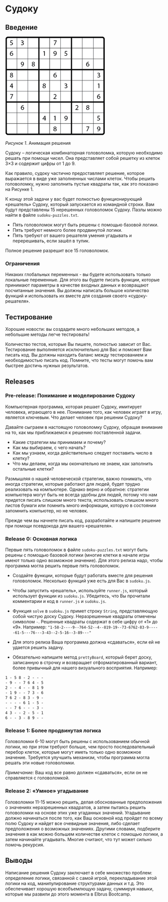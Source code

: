 # Судоку

## Введение

![Решение анимация](readme-assets/sequence.gif)

*Рисунок 1*. Анимация решения

Судоку – логическая комбинаторная головоломка, которую необходимо решать при помощи чисел.  Она представляет собой решетку из клеток 3×3 и содержит цифры от 1 до 9.

Как правило, судоку частично предоставляет решение, которое выражается в виде уже заполненных числами клеток. Чтобы решить головоломку, нужно заполнить пустые квадраты так, как это показано на Рисунке 1.

К концу этой задачи у вас будет полностью функционирующий «решатель» Судоку, который запускается из командной строки. Вам будут представлены 15 нерешенных головоломок Судоку. Пазлы можно найти в файле `sudoku-puzzles.txt`.

* Пять головоломок могут быть решены с помощью базовой логики.
* Пять требуют немного более продвинутой логики.
* Пять требуют от вашего решателя умения угадывать и перерешивать, если зашёл в тупик.

Полное решение разрешит все 15 головоломок.

### Ограничения

Никаких глобальных переменных -  вы будете использовать только локальные переменные.
Для этого вы будете писать функции, которые принимают параметры в качестве входных данных и возвращают посчитанные значения. Вы должны написать большое количество функций и использовать их вместе для создания своего «судоку-решателя».


## Тестирование

Хорошие новости: вы создадите много небольших методов, а небольшие методы легче тестировать!

Количество тестов, которые Вы пишете, полностью зависит от Вас. Тестирование выполняется исключительно для Вас и поможет Вам писать код. Вы должны находить баланс между тестированием и необходимостью писать код. Помните, что тесты могут помочь вам быстрее достичь нужных результатов.


## Releases

### Pre-release: Понимание и моделирование Судоку

Компьютерная программа, которая решает Судоку, имитирует человека, играющего в нее. Понимание того, как человек играет в игру, является ключевым. Что делает человек при решении Судоку?

Давайте сыграем в настоящую головоломку Судоку, обращая внимание на то, как мы приближаемся к решению поставленной задачи.

- Какие стратегии мы принимаем и почему?
- Как мы выбираем, с чего начать?
- Как мы узнаем, когда действительно следует поставить число в клетку?
- Что мы делаем, когда мы окончательно не знаем, как заполнить остальные клетки?

Размышляя о нашей человеческой стратегии, важно понимать, что иногда стратегии, которые работают для людей, будет трудно реализовать на компьютере. Однако верно и обратное: стратегии компьютера могут быть не всегда удобны для людей, потому что нам придется писать слишком много текста, использовать слишком много листов бумаги или помнить много информации, которую в состоянии запомнить компьютер, но не человек.

Прежде чем вы начнете писать код, разработайте и напишите решение при помощи псевдокода для вашего «решателя».

### Release 0: Основная логика

Первые пять головоломок в файле `sudoku-puzzles.txt` могут быть решены с помощью базовой логики (многие клетки в начале игры имеют только одно возможное значение). Для этого релиза надо, чтобы программа могла решить первые пять головоломок.

- Создайте функции, которые будут работать вместе для решения головоломок. Несколько функций уже есть для Вас в `sudoku.js`.
- Чтобы запустить «решатель», используйте `runner.js`, который использует функции из `sudoku.js`. Убедитесь, что Вы прочитали комментарии и код в `runner.js` и `sudoku.js`.
- Функция `solve` в `sudoku.js` примет строку `String`, представляющую собой чистую доску Судоку. Неразрешенные квадраты отмечены символом ` - `. Решенные квадраты содержат в себе цифру от «1» до «9». Например:
  `"1-58-2----9--764-52--4--819-19--73-6762-83-9-----61-5---76---3-43--2-5-16--3-89---"`

- Для этого релиза Ваша программа должна «сдаваться», если ей не удается решить задачу.
- Обязательно напишите метод `prettyBoard`, который берет доску, записанную в строчку и возвращает отформатированный вариант, более привычный для нашего визуального восприятия. Например:

```
1 - 5 8 - 2 - - -
- 9 - - 7 6 4 - 5
2 - - 4 - - 8 1 9
- 1 9 - - 7 3 - 6
7 6 2 - 8 3 - 9 -
- - - - 6 1 - 5 -
- - 7 6 - - - 3 -
4 3 - - 2 - 5 - 1
6 - - 3 - 8 9 - -
```
### Release 1: Более продвинутая логика

Головоломки 6-10 могут быть решены с использованием обычной логики, но при этом требуют больше, чем просто последовательный перебор клеток, которые могут иметь только одно возможное значение. Требуется улучшить механизм, чтобы программа могла решать эти новые головоломки.

*Примечание:* Ваш код все равно должен «сдаваться», если он не справляется с головоломкой.

### Release 2: «Умное» угадывание

Головоломки 11-15 можно решить, делая обоснованные предположения о значениях неразрешенных квадратов, а затем пытаясь решить головоломки на основе этих уже угаданных значений. Угадывание должно начинаться после того, как Ваш основной код пройдет по всему полю Судоку и найдет все очевидные значения, либо сделает предположения о возможных значениях. Другими словами, подберите значения в как можно большем количестве клеток с помощью логики, а затем начинайте угадывать. Многие считают, что тут может сильно помочь рекурсия.

## Выводы

Написание решения Судоку заключает в себе множество проблем: определение логики, связанной с самой игрой, перекладывание этой логики на код, манипулирование структурами данных и т.д. Это обеспечивает хорошую всеобъемлющую задачу, суммируя навыки, которые мы развили до этого момента в Elbrus Bootcamp.
